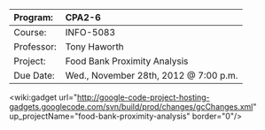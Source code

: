 |Program:|CPA2-6|
|:-------|:-----|
|Course:|INFO-5083|
|Professor:|Tony Haworth|
|Project:|Food Bank Proximity Analysis|
|Due Date:|Wed., November 28th, 2012 @ 7:00 p.m.|

<wiki:gadget url="http://google-code-project-hosting-gadgets.googlecode.com/svn/build/prod/changes/gcChanges.xml" up\_projectName="food-bank-proximity-analysis" border="0"/>